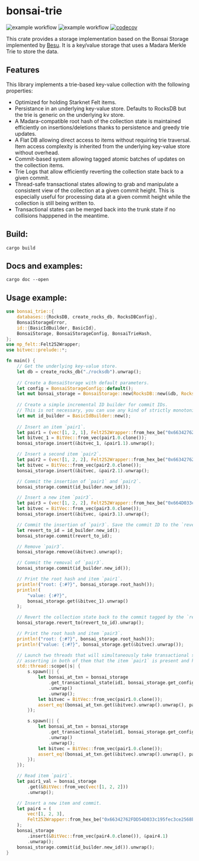 # bonsai-trie

![example workflow](https://github.com/massalabs/bonsai-trie/actions/workflows/check_lint.yml/badge.svg) ![example workflow](https://github.com/massalabs/bonsai-trie/actions/workflows/test.yml/badge.svg) [![codecov](https://codecov.io/gh/massalabs/bonsai-trie/graph/badge.svg?token=598URC32TV)](https://codecov.io/gh/massalabs/bonsai-trie)


This crate provides a storage implementation based on the Bonsai Storage implemented by [Besu](https://hackmd.io/@kt2am/BktBblIL3).
It is a key/value storage that uses a Madara Merkle Trie to store the data.

## Features

This library implements a trie-based key-value collection with the following properties:
* Optimized for holding Starknet Felt items.
* Persistance in an underlying key-value store. Defaults to RocksDB but the trie is generic on the underlying kv store.
* A Madara-compatible root hash of the collection state is maintained efficiently on insertions/deletions thanks to persistence and greedy trie updates.
* A Flat DB allowing direct access to items without requiring trie traversal. Item access complexity is inherited from the underlying key-value store without overhead.
* Commit-based system allowing tagged atomic batches of updates on the collection items.
* Trie Logs that allow efficiently reverting the collection state back to a given commit.
* Thread-safe transactional states allowing to grab and manipulate a consistent view of the collection at a given commit height. This is especially useful for processing data at a given commit height while the collection is still being written to. 
* Transactional states can be merged back into the trunk state if no collisions happpened in the meantime.

## Build:

```
cargo build
```

## Docs and examples:
```
cargo doc --open
```

## Usage example:

```rust
use bonsai_trie::{
    databases::{RocksDB, create_rocks_db, RocksDBConfig},
    BonsaiStorageError,
    id::{BasicIdBuilder, BasicId},
    BonsaiStorage, BonsaiStorageConfig, BonsaiTrieHash,
};
use mp_felt::Felt252Wrapper;
use bitvec::prelude::*;

fn main() {
    // Get the underlying key-value store.
    let db = create_rocks_db("./rocksdb").unwrap();
    
    // Create a BonsaiStorage with default parameters.
    let config = BonsaiStorageConfig::default();
    let mut bonsai_storage = BonsaiStorage::new(RocksDB::new(&db, RocksDBConfig::default()), config).unwrap();
    
    // Create a simple incremental ID builder for commit IDs.
    // This is not necessary, you can use any kind of strictly monotonically increasing value to tag your commits. 
    let mut id_builder = BasicIdBuilder::new();
    
    // Insert an item `pair1`.
    let pair1 = (vec![1, 2, 1], Felt252Wrapper::from_hex_be("0x66342762FDD54D033c195fec3ce2568b62052e").unwrap());
    let bitvec_1 = BitVec::from_vec(pair1.0.clone());
    bonsai_storage.insert(&bitvec_1, &pair1.1).unwrap();

    // Insert a second item `pair2`.
    let pair2 = (vec![1, 2, 2], Felt252Wrapper::from_hex_be("0x66342762FD54D033c195fec3ce2568b62052e").unwrap());
    let bitvec = BitVec::from_vec(pair2.0.clone());
    bonsai_storage.insert(&bitvec, &pair2.1).unwrap();

    // Commit the insertion of `pair1` and `pair2`.
    bonsai_storage.commit(id_builder.new_id());

    // Insert a new item `pair3`.
    let pair3 = (vec![1, 2, 2], Felt252Wrapper::from_hex_be("0x664D033c195fec3ce2568b62052e").unwrap());
    let bitvec = BitVec::from_vec(pair3.0.clone());
    bonsai_storage.insert(&bitvec, &pair3.1).unwrap();

    // Commit the insertion of `pair3`. Save the commit ID to the `revert_to_id` variable.
    let revert_to_id = id_builder.new_id();
    bonsai_storage.commit(revert_to_id);

    // Remove `pair3`.
    bonsai_storage.remove(&bitvec).unwrap();

    // Commit the removal of `pair3`.
    bonsai_storage.commit(id_builder.new_id());

    // Print the root hash and item `pair1`.
    println!("root: {:#?}", bonsai_storage.root_hash());
    println!(
        "value: {:#?}",
        bonsai_storage.get(&bitvec_1).unwrap()
    );

    // Revert the collection state back to the commit tagged by the `revert_to_id` variable.
    bonsai_storage.revert_to(revert_to_id).unwrap();

    // Print the root hash and item `pair3`.
    println!("root: {:#?}", bonsai_storage.root_hash());
    println!("value: {:#?}", bonsai_storage.get(&bitvec).unwrap());

    // Launch two threads that will simultaneously take transactional states to the commit identified by `id1`,
    // asserting in both of them that the item `pair1` is present and has the right value.
    std::thread::scope(|s| {
        s.spawn(|| {
            let bonsai_at_txn = bonsai_storage
                .get_transactional_state(id1, bonsai_storage.get_config())
                .unwrap()
                .unwrap();
            let bitvec = BitVec::from_vec(pair1.0.clone());
            assert_eq!(bonsai_at_txn.get(&bitvec).unwrap().unwrap(), pair1.1);
        });

        s.spawn(|| {
            let bonsai_at_txn = bonsai_storage
                .get_transactional_state(id1, bonsai_storage.get_config())
                .unwrap()
                .unwrap();
            let bitvec = BitVec::from_vec(pair1.0.clone());
            assert_eq!(bonsai_at_txn.get(&bitvec).unwrap().unwrap(), pair1.1);
        });
    });

    // Read item `pair1`.
    let pair1_val = bonsai_storage
        .get(&BitVec::from_vec(vec![1, 2, 2]))
        .unwrap();

    // Insert a new item and commit.
    let pair4 = (
        vec![1, 2, 3],
        Felt252Wrapper::from_hex_be("0x66342762FDD54D033c195fec3ce2568b62052e").unwrap(),
    );
    bonsai_storage
        .insert(&BitVec::from_vec(pair4.0.clone()), &pair4.1)
        .unwrap();
    bonsai_storage.commit(id_builder.new_id()).unwrap();
}
```
